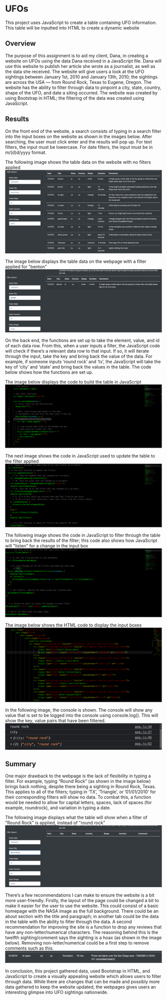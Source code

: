 # UFOs
This project uses JavaScript to create a table containing UFO information. This table will be inputted into HTML to create a dynamic website

## Overview
The purpose of this assignment is to aid my client, Dana, in creating a website on UFOs using the data Dana received in a JavaScript file. Dana will use this website to publish her article she wrote as a journalist, as well as the data she received. The website will give users a look at the UFO sightings between January 1st, 2010 and January 13th, 2010; the sightings are across the USA  — from Round Rock, Texas to Eugene, Oregon. The website has the ability to filter through data to pinpoint a city, state, country, shape of the UFO, and date a siting occurred. The website was created by using Bootstrap in HTML; the filtering of the data was created using JavaScript.

## Results
On the front end of the website, a search consists of typing in a search filter into the input boxes on the website as shown in the images below. After searching, the user must click enter and the results will pop up. For text filters, the input must be lowercase. For date filters, the input must be in m/(d)d/yyyy format.

The following image shows the table data on the website with no filters applied
![ufo_table_data](https://github.com/shireenkahlon/UFOs/blob/main/static/Images/ufo_table_data.png)

The image below displays the table data on the webpage with a filter applied for "benton"
![ufo_table_filter](https://github.com/shireenkahlon/UFOs/blob/main/static/Images/ufo_table_filter.png)

On the back end, the functions are set up to take the element, value, and id of each data row. From this, when a user inputs a filter, the JavaScript code will check if there’s a relevant data row to that input. If so, it will iterate through the input, take the key and bring back the value of the data. For example, if someone inputs ‘round rock’ and ‘tx’, the JavaScript will take the key of ‘city’ and ‘state’ and bring back the values in the table. The code below shows how the functions are set up.

The image below displays the code to build the table in JavaScript
![ufo_table_code](https://github.com/shireenkahlon/UFOs/blob/main/static/Images/ufo_table_code.png)

The next image shows the code in JavaScript used to update the table to the filter applied
![ufo_update_filter_code](https://github.com/shireenkahlon/UFOs/blob/main/static/Images/ufo_update_filter_code.png)

The following image shows the code in JavaScript to filter through the table to bring back the results of the filter; this code also shows how JavaScript will "listen" for a change in the input box
![ufo_update_filter_table_code](https://github.com/shireenkahlon/UFOs/blob/main/static/Images/ufo_filter_table_code.png)

The image below shows the HTML code to display the input boxes
![html_code](https://github.com/shireenkahlon/UFOs/blob/main/static/Images/ufo_html_code.png)


In the following image, the console is shown. The console will show any value that is set to be logged into the console using console.log(). This will show the key, value pairs that have been filtered.
![ufos_console](https://github.com/shireenkahlon/UFOs/blob/main/static/Images/ufo_console.png)

## Summary
One major drawback to the webpage is the lack of flexibility in typing a filter. For example, typing “Round Rock” (as shown in the image below) brings back nothing, despite there being a sighting in Round Rock, Texas. This applies to all of the filters; typing in ‘TX’, ‘Triangle’, or ’01/01/2010’ for their corresponding filters will show no data. To combat this, a function would be needed to allow for capital letters, spaces, lack of spaces (for example, roundrock), and variation in typing a date.

The following image displays what the table will show when a filter of "Round Rock" is applied, instead of "round rock"
![ufos_Round_Rock_filter](https://github.com/shireenkahlon/UFOs/blob/main/static/Images/ufo_Round_Rock_filter.png)

There’s a few recommendations I can make to ensure the website is a bit more user-friendly. Firstly, the layout of the page could be changed a bit to make it easier for the user to use the website. This could consist of a basic homepage with the NASA image as the full background. There could be an about section with the title and paragraph; in another tab could be the data in the table with the ability to filter through the data. A second recommendation for improving the site is a function to drop any reviews that have any non-letter/numerical characters. The reasoning behind this is the twelfth sighting/comment says the sighting is a hoax (as shown in the image below). Removing non-letter/numerical could be a first step to remove comments such as this. 
![ufo_hoax_comment](https://github.com/shireenkahlon/UFOs/blob/main/static/Images/ufo_hoax_comment.png)

In conclusion, this project gathered data, used Bootstrap in HTML, and JavaScript to create a visually appealing website which allows users to filter through data. While there are changes that can be made and possibly more data gathered to keep the website updated, the webpages gives users an interesting glimpse into UFO sightings nationwide. 
